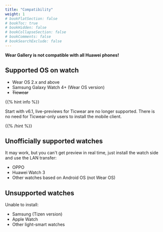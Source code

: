 ```yaml
---
title: "Compatibility"
weight: 1
# bookFlatSection: false
# bookToc: true
# bookHidden: false
# bookCollapseSection: false
# bookComments: false
# bookSearchExclude: false
---
```


**Wear Gallery is not compatible with all Huawei phones!**

## Supported OS on watch

- Wear OS 2.x and above
- Samsung Galaxy Watch 4+ (Wear OS version)
- ~~Ticwear~~

{{% hint info %}}

Start with v6.1, live-previews for Ticwear are no longer supported. There is no need for Ticwear-only users to install the mobile client.

{{% /hint %}}

## Unofficially supported watches

It may work, but you can't get preview in real time, just install the watch side and use the LAN transfer:

- OPPO
- Huawei Watch 3
- Other watches based on Android OS (not Wear OS)

## Unsupported watches

Unable to install:

- Samsung (Tizen version)
- Apple Watch
- Other light-smart watches
